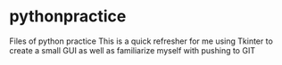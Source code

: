 # pythonpractice
Files of python practice
This is a quick refresher for me using Tkinter to create a small GUI as well as familiarize myself with pushing to GIT
